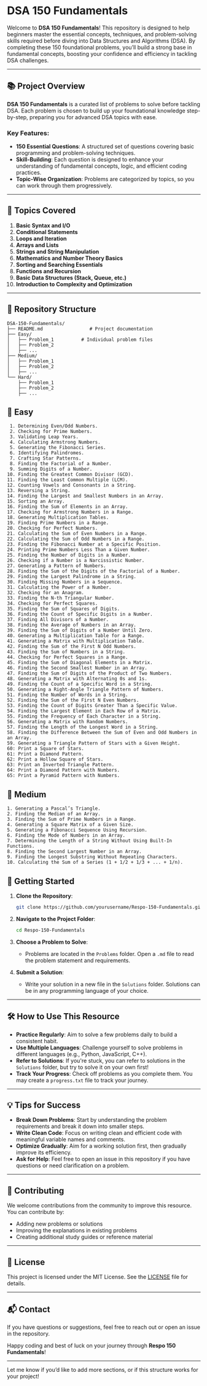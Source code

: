 # DSA 150 Fundamentals

Welcome to **DSA 150 Fundamentals**! This repository is designed to help beginners master the essential concepts, techniques, and problem-solving skills
required before diving into Data Structures and Algorithms (DSA). By completing these 150 foundational problems, you’ll build a strong base in fundamental 
concepts, boosting your confidence and efficiency in tackling DSA challenges.

---

## 📚 Project Overview

**DSA 150 Fundamentals** is a curated list of problems to solve before tackling DSA. Each problem is chosen to build up your foundational knowledge step-by-step, 
preparing you for advanced DSA topics with ease.

### Key Features:
- **150 Essential Questions**: A structured set of questions covering basic programming and problem-solving techniques.
- **Skill-Building**: Each question is designed to enhance your understanding of fundamental concepts, logic, and efficient coding practices.
- **Topic-Wise Organization**: Problems are categorized by topics, so you can work through them progressively.

---

## 📝 Topics Covered

1. **Basic Syntax and I/O**
2. **Conditional Statements**
3. **Loops and Iteration**
4. **Arrays and Lists**
5. **Strings and String Manipulation**
6. **Mathematics and Number Theory Basics**
7. **Sorting and Searching Essentials**
8. **Functions and Recursion**
9. **Basic Data Structures (Stack, Queue, etc.)**
10. **Introduction to Complexity and Optimization**

---

## 📂 Repository Structure

```
DSA-150-Fundamentals/
├── README.md                 # Project documentation
├── Easy/
│   ├── Problem_1          # Individual problem files
│   ├── Problem_2
│   ├── ...
├── Medium/
│   ├── Problem_1         
│   ├── Problem_2         
│   ├── ...
└── Hard/
    ├── Problem_1
    ├── Problem_2
    ├── ...
```
## 📂 Easy
     1. Determining Even/Odd Numbers.  
     2. Checking for Prime Numbers.  
     3. Validating Leap Years.
     4. Calculating Armstrong Numbers.
     5. Generating the Fibonacci Series. 
     6. Identifying Palindromes.  
     7. Crafting Star Patterns.
     8. Finding the Factorial of a Number.  
     9. Summing Digits of a Number.
    10. Finding the Greatest Common Divisor (GCD).
    11. Finding the Least Common Multiple (LCM).
    12. Counting Vowels and Consonants in a String.
    13. Reversing a String.
    14. Finding the Largest and Smallest Numbers in an Array. 
    15. Sorting an Array.
    16. Finding the Sum of Elements in an Array.
    17. Checking for Armstrong Numbers in a Range.
    18. Generating Multiplication Tables.
    19. Finding Prime Numbers in a Range.  
    20. Checking for Perfect Numbers.
    21. Calculating the Sum of Even Numbers in a Range.  
    22. Calculating the Sum of Odd Numbers in a Range.
    23. Finding the Fibonacci Number at a Specific Position.  
    24. Printing Prime Numbers Less Than a Given Number.  
    25. Finding the Number of Digits in a Number.
    26. Checking if a Number is a Narcissistic Number.  
    27. Generating a Pattern of Numbers.
    28. Finding the Sum of the Digits of the Factorial of a Number.
    29. Finding the Largest Palindrome in a String. 
    30. Finding Missing Numbers in a Sequence.
    31. Calculating the Power of a Number.  
    32. Checking for an Anagram.
    33. Finding the N-th Triangular Number.  
    34. Checking for Perfect Squares.
    35. Finding the Sum of Squares of Digits.
    36. Finding the Count of Specific Digits in a Number.  
    37. Finding All Divisors of a Number.
    38. Finding the Average of Numbers in an Array.
    39. Finding the Sum of Digits of a Number Until Zero.  
    40. Generating a Multiplication Table for a Range. 
    41. Generating a Matrix with Multiplication Table.
    42. Finding the Sum of the First N Odd Numbers.  
    43. Finding the Sum of Numbers in a String.
    44. Checking for Perfect Squares in a Range.
    45. Finding the Sum of Diagonal Elements in a Matrix. 
    46. Finding the Second Smallest Number in an Array.
    47. Finding the Sum of Digits of the Product of Two Numbers.  
    48. Generating a Matrix with Alternating 0s and 1s.
    49. Finding the Count of a Specific Word in a String.
    50. Generating a Right-Angle Triangle Pattern of Numbers.
    51. Finding the Number of Words in a String. 
    52. Finding the Sum of the First N Even Numbers.
    53. Finding the Count of Digits Greater Than a Specific Value.  
    54. Finding the Largest Element in Each Row of a Matrix. 
    55. Finding the Frequency of Each Character in a String. 
    56. Generating a Matrix with Random Numbers.
    57. Finding the Length of the Longest Word in a String.
    58. Finding the Difference Between the Sum of Even and Odd Numbers in an Array.
    59. Generating a Triangle Pattern of Stars with a Given Height.
    60: Print a Square of Stars.
    61: Print a Diamond Pattern.
    62: Print a Hollow Square of Stars.
    63: Print an Inverted Triangle Pattern.
    64: Print a Diamond Pattern with Numbers.
    65: Print a Pyramid Pattern with Numbers.
## 📂 Medium
    1. Generating a Pascal’s Triangle.  
    2. Finding the Median of an Array. 
    3. Finding the Sum of Prime Numbers in a Range.
    4. Generating a Square Matrix of a Given Size.
    5. Generating a Fibonacci Sequence Using Recursion. 
    6. Finding the Mode of Numbers in an Array.
    7. Determining the Length of a String Without Using Built-In Functions.
    8. Finding the Second Largest Number in an Array.
    9. Finding the Longest Substring Without Repeating Characters.
    10. Calculating the Sum of a Series (1 + 1/2 + 1/3 + ... + 1/n).

## 🚀 Getting Started

1. **Clone the Repository**:
   ```bash
   git clone https://github.com/yourusername/Respo-150-Fundamentals.git
   ```
2. **Navigate to the Project Folder**:
   ```bash
   cd Respo-150-Fundamentals
   ```
3. **Choose a Problem to Solve**:
   - Problems are located in the `Problems` folder. Open a `.md` file to read the problem statement and requirements.

4. **Submit a Solution**:
   - Write your solution in a new file in the `Solutions` folder. Solutions can be in any programming language of your choice.

---

## 🛠 How to Use This Resource

- **Practice Regularly**: Aim to solve a few problems daily to build a consistent habit.
- **Use Multiple Languages**: Challenge yourself to solve problems in different languages (e.g., Python, JavaScript, C++).
- **Refer to Solutions**: If you're stuck, you can refer to solutions in the `Solutions` folder, but try to solve it on your own first!
- **Track Your Progress**: Check off problems as you complete them. You may create a `progress.txt` file to track your journey.

---

## 💡 Tips for Success

- **Break Down Problems**: Start by understanding the problem requirements and break it down into smaller steps.
- **Write Clean Code**: Focus on writing clean and efficient code with meaningful variable names and comments.
- **Optimize Gradually**: Aim for a working solution first, then gradually improve its efficiency.
- **Ask for Help**: Feel free to open an issue in this repository if you have questions or need clarification on a problem.

---

## 🤝 Contributing

We welcome contributions from the community to improve this resource. You can contribute by:
- Adding new problems or solutions
- Improving the explanations in existing problems
- Creating additional study guides or reference material

---

## 📄 License

This project is licensed under the MIT License. See the [LICENSE](LICENSE) file for details.

---

## 📬 Contact

If you have questions or suggestions, feel free to reach out or open an issue in the repository.

Happy coding and best of luck on your journey through **Respo 150 Fundamentals**!

---

Let me know if you’d like to add more sections, or if this structure works for your project!
